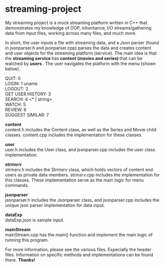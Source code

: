 # streaming-project
My streaming project is a mock streaming platform written in C++ that demonstrates my knowledge of OOP, 
inheritance, I/O streams/gathering data from input files, working across many files, and much more.

In short, the user inputs a file with streaming data, and a Json parser (found in jsonparser.h and jsonparser.cpp) parses the data
and creates content and user objects for the streaming platform (service). The main idea is that the <b> streaming service </b> has <b> content (movies and series) </b> that can be watched by <b> users </b>. The user navigates the platform with the menu (shown below).


QUIT:              0 <br />
LOGIN:             1 uname <br />
LOGOUT:            2 <br />
GET USER HISTORY:  3 <br />
SEARCH:            4 <* | string> <br />
WATCH:             5 <content-id> <br />
REVIEW:            6 <content-id> <number-of-stars> <br />
SUGGEST SIMILAR:   7 <content-id> <br />

<b> content </b> <br />
content.h includes the Content class, as well as the Series and Movie child classes. content.cpp includes the implementation for these classes. <br />

<b> user </b> <br />
user.h includes the User class, and jsonparser.cpp includes the user class implementation. <br />

<b> strmsrv </b> <br />
strmsrv.h includes the Strmsrv class, which holds vectors of content and users as private data members. strmsrv.cpp includes the implementation for this classes. These implementation serve as the main logic for menu commands. <br />

<b> jsonparser </b> <br />
jsonparser.h includes the Jsonparser class, and jsonparser.cpp includes the unique json parser implementation for data input. <br />

<b> dataExp </b> <br />
dataExp.json is sample input. <br />

<b> mainStream </b> <br />
mainStream.cpp has the main() function and implement the main logic of running this program. <br />

For more information, please see the various files. Especially the header files. Information on specific methods and implementations can be found there. <b> Thanks! </b>

